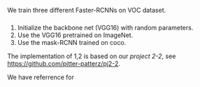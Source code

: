 We train three different Faster-RCNNs on VOC dataset.
###
1. Initialize the backbone net (VGG16) with random parameters.
2. Use the VGG16 pretrained on ImageNet.
3. Use the mask-RCNN trained on coco.

The implementation of 1,2 is based on our *project 2-2*, see https://github.com/pitter-patterz/pj2-2.

We have referrence for

